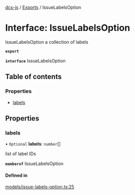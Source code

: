 [dcs-js](../README.md) / [Exports](../modules.md) / IssueLabelsOption

# Interface: IssueLabelsOption

IssueLabelsOption a collection of labels

**`export`**

**`interface`** IssueLabelsOption

## Table of contents

### Properties

- [labels](IssueLabelsOption.md#labels)

## Properties

### <a id="labels" name="labels"></a> labels

• `Optional` **labels**: `number`[]

list of label IDs

**`memberof`** IssueLabelsOption

#### Defined in

[models/issue-labels-option.ts:25](https://github.com/unfoldingWord/dcs-js/blob/c677a54/models/issue-labels-option.ts#L25)
